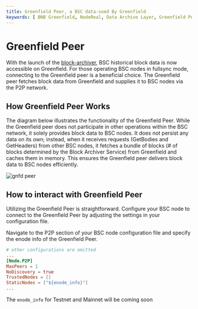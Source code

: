 ```yaml
---
title: Greenfield Peer, a BSC data-seed By Greenfield
keywords: [ BNB Greenfield, NodeReal, Data Archive Layer, Greenfield Peer]
---
```


# Greenfield Peer

With the launch of the [block-archiver](./block-archiver.md), BSC historical block data is now accessible on Greenfield.
For those operating BSC nodes in fullsync mode, connecting to the Greenfield peer is a beneficial choice. The Greenfield peer
fetches block data from Greenfield and supplies it to BSC nodes via the P2P network.

## How Greenfield Peer Works

The diagram below illustrates the functionality of the Greenfield Peer. While the Greenfield peer does not participate in
other operations within the BSC network, it solely provides block data to BSC nodes. It does not persist any data on its own;
instead, when it receives requests (GetBodies and GetHeaders) from other BSC nodes, it fetches a bundle of blocks (# of blocks determined
by the Block Archiver Service) from Greenfield and caches them in memory. This ensures the Greenfield peer delivers block data
to BSC nodes efficiently.

![gnfd peer](../../static/asset/gnfd-peer.png)

## How to interact with Greenfield Peer

Utilizing the Greenfield Peer is straightforward. Configure your BSC node to connect to the Greenfield Peer by adjusting the
settings in your configuration file.

Navigate to the P2P section of your BSC node configuration file and specify the enode info of the Greenfield Peer.

```toml
# other configurations are omitted
...
[Node.P2P]
MaxPeers = 1
NoDiscovery = true
TrustedNodes = []
StaticNodes = ["${enode_info}"]
...
```

The `enode_info` for Testnet and Mainnet will be coming soon



